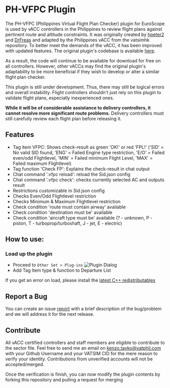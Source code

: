 # PH-VFPC Plugin
 
The PH-VFPC (Philippines Virtual Flight Plan Checker) plugin for EuroScope is used by vACC controllers in the Philippines to review flight plans against pertinent route and altitude constraints. It was originally created by [hpeter2](https://github.com/hpeter2) and [DrFreas](https://github.com/DrFreas) and adapted by the Philippines vACC from the vatsimhk repository. To better meet the demands of the vACC, it has been improved with updated features. The original plugin's codebase is available [here](https://github.com/hpeter2/VFPC). 

As a result, the code will continue to be available for download for free on all controllers. However, other vACCs may find the original plugin's adaptability to be more beneficial if they wish to develop or alter a similar flight plan checker.

This plugin is still under development. Thus, there may still be logical errors and overall instability. Flight controllers shouldn't just rely on this plugin to validate flight plans, especially inexperienced ones.

**While it will be of considerable assistance to delivery controllers, it cannot resolve more significant route problems.** Delivery controllers must still carefully review each flight plan before releasing it.

## Features
- Tag item VFPC: Shows check-result as green 'OK!' or red 'FPL!' ('SID' = No valid SID found, 'ENG' = Failed Engine type restriction, 'E/O' = Failed even/odd Flightlevel, 'MIN' = Failed minimum Flight Level, 'MAX' = Failed maximum Flightlevel)
- Tag function 'Check FP': Explains the check-result in chat output
- Chat command '.vfpc reload': reload the Sid.json config
- Chat command '.vfpc check': checks currently selected AC and outputs result
- Restrictions customizable in Sid.json config
- Checks Even/Odd Flightlevel restriction
- Checks Minimum & Maximum Flightlevel restriction
- Check condition 'route must contain airway' available
- Check condition 'destination must be' available
- Check condition 'aircraft type must be' available (? - unknown, P - piston, T - turboprop/turboshaft, J - jet, E - electric)

## How to use:
### Load up the plugin
- Proceed to ```Other Set > Plug-ins```
![Plugin Dialog](https://i.imgur.com/a1knt0u.png)
- Add Tag Item type & function to Departure List

If you get an error on load, please install the [latest C++ redistributables](https://aka.ms/vs/17/release/vc_redist.x86.exe)

## Report a Bug
You can create an issue [report](https://github.com/vatsimph/PH-VFPC/issues) with a brief description of the bug/problem and we will address it for the next release.

## Contribute
All vACC certified controllers and staff members are eligible to contribute to the sector file. Feel free to send me an email on [kenzo.tayko@vatphil.com](mailto:kenzo.tayko@vatphil) with your Github Username and your VATSIM CID for the mere reason to verify your identity. Contributions from unverified accounts will not be accepted/merged.

Once the verification is finish, you can now modify the plugin contents by forking this repository and pulling a request for merging
